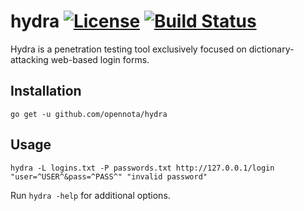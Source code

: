 hydra [![License](http://img.shields.io/:license-gpl3-blue.svg)](http://www.gnu.org/licenses/gpl-3.0.html) [![Build Status](https://travis-ci.org/opennota/hydra.png?branch=master)](https://travis-ci.org/opennota/hydra)
=====

Hydra is a penetration testing tool exclusively focused on dictionary-attacking web-based login forms.

## Installation

    go get -u github.com/opennota/hydra

## Usage

    hydra -L logins.txt -P passwords.txt http://127.0.0.1/login "user=^USER^&pass=^PASS^" "invalid password"

Run `hydra -help` for additional options.
